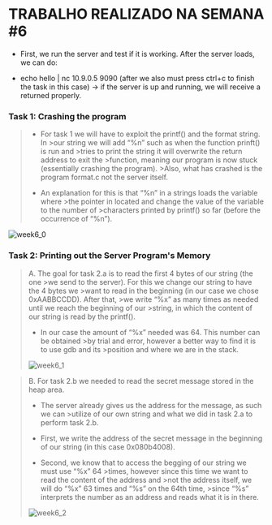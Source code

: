 # TRABALHO REALIZADO NA SEMANA #6

- First, we run the server and test if it is working. After the server loads, we can do:

- echo hello | nc 10.9.0.5 9090 (after we also must press ctrl+c to finish the task in this case) -> if the server is up and running, we will receive a returned properly.

### Task 1: Crashing the program

>- For task 1 we will have to exploit the printf() and the format string. In >our string we will add “%n” such as when the function prinft() is run and >tries to print the string it will overwrite the return address to exit the >function, meaning our program is now stuck (essentially crashing the program). >Also, what has crashed is the program format.c not the server itself.
>
>- An explanation for this is that “%n” in a strings loads the variable where >the pointer in located and change the value of the variable to the number of >characters printed by printf() so far (before the occurrence of “%n”).

![week6_0](https://cdn.discordapp.com/attachments/913904956468252695/915279478559748156/unknown.png)

### Task 2: Printing out the Server Program's Memory

>A. The goal for task 2.a is to read the first 4 bytes of our string (the one >we send to the server). For this we change our string to have the 4 bytes we >want to read in the beginning (in our case we chose 0xAABBCCDD). After that, >we write “%x” as many times as needed until we reach the beginning of our >string, in which the content of our string is read by the printf().
>
>- In our case the amount of “%x” needed was 64. This number can be obtained >by trial and error, however a better way to find it is to use gdb and its >position and where we are in the stack.
>
>![week6_1](https://cdn.discordapp.com/attachments/913904956468252695/915282120258228264/week6_task2a.jpg)

>B.	For task 2.b we needed to read the secret message stored in the heap area.
>
>- The server already gives us the address for the message, as such we can >utilize of our own string and what we did in task 2.a to perform task 2.b.
>
>- First, we write the address of the secret message in the beginning of our string (in this case 0x080b4008).
>
>- Second, we know that to access the begging of our string we must use “%x” 64 >times, however since this time we want to read the content of the address and >not the address itself, we will do “%x” 63 times and “%s” on the 64th time, >since “%s” interprets the number as an address and reads what it is in there.
>
>![week6_2](https://cdn.discordapp.com/attachments/913904956468252695/915282967813836911/week6_task2b.jpg)
>



